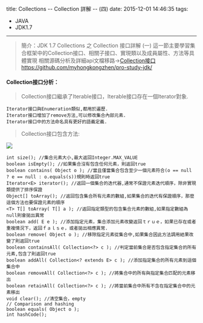 title: Collections -- Collection 詳解 -- (四) 
date: 2015-12-01 14:46:35
tags: 
- JAVA
- JDK1.7
---
> 簡介：JDK 1.7 Collections 之 Collection 接口詳解 (一) 
> 這一節主要學習集合框架中的Collection接口、相關子接口、實現類以及成員屬性、方法等具體實現
> 相關源碼分析及詳細api文檔移路→[Collection接口https://github.com/myhongkongzhen/pro-study-jdk/](https://github.com/myhongkongzhen/pro-study-jdk/tree/master/src/main/java/z/z/w/jdk/collections)

<!--more-->  

#### Collection接口分析：
> Collection接口繼承了Iterable接口，Iterable接口存在一個Iterator對象.

```
Iterator接口與Enumeration類似,都用於遍歷.
Iterator接口增加了remove方法,可以修改集合內部元素.
Iterator接口中的方法命名具有更好的語義定義.
```

> Collection接口包含方法:

<img src="/images/Collection-functions.png"  />

```
int size(); //集合元素大小,最大返回Integer.MAX_VALUE
boolean isEmpty(); //如果集合沒有包含任何元素，則返回true
boolean contains( Object o ); //當且僅當集合包含至少一個元素符合(o == null ? e == null : o.equals(s))規則時返回true
Iterator<E> iterator(); //返回一個集合的迭代器,通常不保證元素迭代順序，除非實現類提供了排序保證
Object[] toArray(); //返回包含集合所有元素的數組,如果集合的迭代有保證順序，那麼這個方法也要保證元素的順序
<T> T[] toArray( T[] a ); //返回指定類型的包含集合元素的數組,如果指定數組為null則會拋出異常
boolean add( E e ); //添加指定元素，集合添加元素改變返回ｔｒｕｅ，如果已存在或者重複情況下，返回ｆａｌｓｅ，或者拋出相應異常.
boolean remove( Object o ); //移除指定元素從集合中,如果集合因此方法調用結果改變了則返回true
boolean containsAll( Collection<?> c ); //判定當前集合是否包含指定集合的所有元素,包含了則返回true
boolean addAll( Collection<? extends E> c ); //添加指定集合的所有元素到這個集合中
boolean removeAll( Collection<?> c ); //將集合中的所有與指定集合匹配的元素移出
boolean retainAll( Collection<?> c ); //將當前集合中所有不含在指定集合中的元素移出
void clear(); //清空集合，empty
// Comparison and hashing
boolean equals( Object o );
int hashCode();
```
